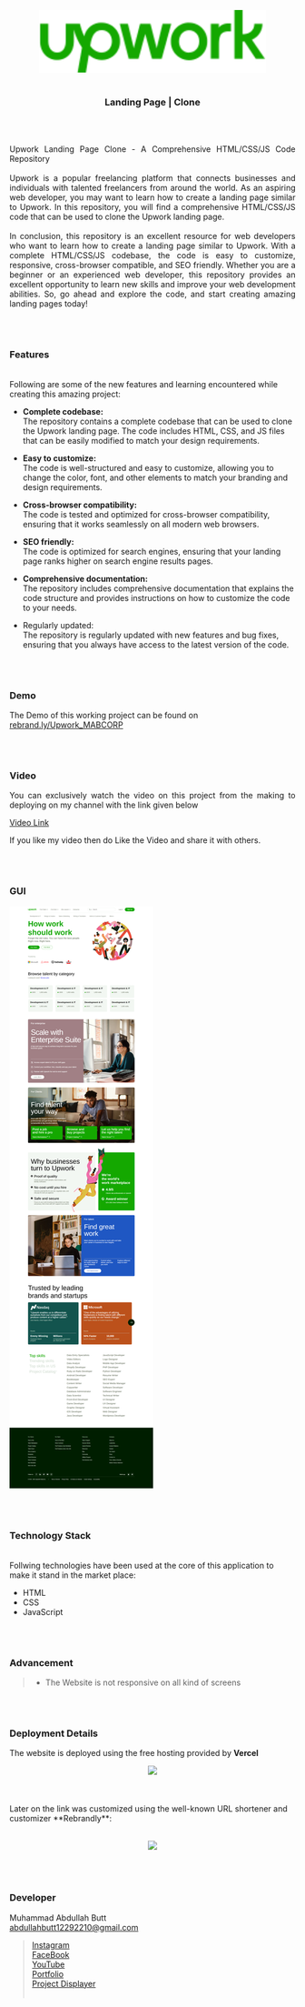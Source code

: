 <p align="center">
  <img src = "/assets/logo.svg" width="400">
</p>

<h1 align="center">
</h1>

<h3 align="center">
  Landing Page | Clone
</h3>


<br><br>

<p align="justify">
Upwork Landing Page Clone - A Comprehensive HTML/CSS/JS Code Repository<br><br>
Upwork is a popular freelancing platform that connects businesses and individuals with talented freelancers from around the world. As an aspiring web developer, you may want to learn how to create a landing page similar to Upwork. In this repository, you will find a comprehensive HTML/CSS/JS code that can be used to clone the Upwork landing page.<br><br>
In conclusion, this repository is an excellent resource for web developers who want to learn how to create a landing page similar to Upwork. With a complete HTML/CSS/JS codebase, the code is easy to customize, responsive, cross-browser compatible, and SEO friendly. Whether you are a beginner or an experienced web developer, this repository provides an excellent opportunity to learn new skills and improve your web development abilities. So, go ahead and explore the code, and start creating amazing landing pages today!
</p>


<br><br>
<!-- ................................................................................................................................. -->


### Features
<br>
Following are some of the new features and learning encountered while creating this amazing project:

- <b>Complete codebase:</b></br> The repository contains a complete codebase that can be used to clone the Upwork landing page. The code includes HTML, CSS, and JS files that can be easily modified to match your design requirements.
- <b>Easy to customize:</b></br> The code is well-structured and easy to customize, allowing you to change the color, font, and other elements to match your branding and design requirements.

- <b>Cross-browser compatibility:</b></br> The code is tested and optimized for cross-browser compatibility, ensuring that it works seamlessly on all modern web browsers.

- <b>SEO friendly:</b></br> The code is optimized for search engines, ensuring that your landing page ranks higher on search engine results pages.

- <b>Comprehensive documentation:</b></br> The repository includes comprehensive documentation that explains the code structure and provides instructions on how to customize the code to your needs.

- Regularly updated:</b></br> The repository is regularly updated with new features and bug fixes, ensuring that you always have access to the latest version of the code.


<br><br>
<!-- ................................................................................................................................. -->



### Demo
<p align="justify">
  The Demo of this working project can be found on <br>
  <a href="https://rebrand.ly/Upwork_MABCORP">rebrand.ly/Upwork_MABCORP</a>
</p>


<br><br>
<!-- ................................................................................................................................. -->



### Video
<p align="justify">
You can exclusively watch the video on this project from the making to deploying on my channel with the link given below<br>

  [Video Link](# ) <br>

  If you like my video then do Like the Video and share it with others.
</p>


<br><br>
<!-- ................................................................................................................................. -->



### GUI
![GUI for this Project](demo.png)


<br><br>
<!-- ................................................................................................................................. -->




### Technology Stack
<br>
Follwing technologies have been used at the core of this application to make it stand in the market place:

- HTML
- CSS
- JavaScript


<br><br>
<!-- ................................................................................................................................. -->


### Advancement

> - The Website is not responsive on all kind of screens

<br><br>
<!-- ................................................................................................................................. -->


### Deployment Details

The website is deployed using the free hosting provided by **Vercel**
<p align = "center">
  <img src = "https://branditechture.agency/brand-logos/wp-content/uploads/wpdm-cache/Vercel-900x0.png" width = "300">
</p>
<br><br>
Later on the link was customized using the well-known URL shortener and customizer **Rebrandly**:<br><br>
<p align = "center">
  <img src = "https://www.rebrandly.com/images/URL-Shortener.fileextension.svg" width = "300">
</p>


<br><br>
<!-- ................................................................................................................................. -->


### Developer

Muhammad Abdullah Butt <br>
abdullahbutt12292210@gmail.com <br>
> [Instagram](https://www.instagram.com/abdullah.butt.22/)<br>
> [FaceBook](https://www.facebook.com/profile.php?id=100076291614529)<br>
> [YouTube](https://www.youtube.com/channel/UCnuOFQyMywg-KuoN-lmav1Q)<br>
> [Portfolio](https://rebrand.ly/MuhammadAbdullahButt_MABCORP)<br>
> [Project Displayer]( https://rebrand.ly/ProjectDisplayer_MABCORP)
<br><br>
<!-- ................................................................................................................................. -->






